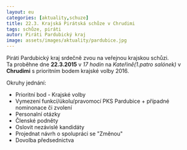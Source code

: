 ```yaml
---
layout: eu
categories: [aktuality,schuze]
title: 22.3. Krajská Pirátská schůze v Chrudimi
tags: schůze, piráti
autor: Piráti Pardubický kraj
image: assets/images/aktuality/pardubice.jpg
---
```

Piráti Pardubický kraj srdečně zvou na veřejnou krajskou schůzi.  
Ta proběhne dne __22.3.2015__ v _17 hodin_ na _Kateřině(1.patro salónek)_ v __Chrudimi__ s prioritním bodem krajské volby 2016.

Okruhy jednání:
* Prioritní bod - Krajské volby
* Vymezení funkcí/úkolu/pravomocí PKS Pardubice + případné  nominonace či zvolení
* Personalní otázky
* Členské podněty
 * Oslovit nezávislé kandidáty
 * Projednat návrh o spolupráci se "Změnou"
 * Dovolba předsednictva


